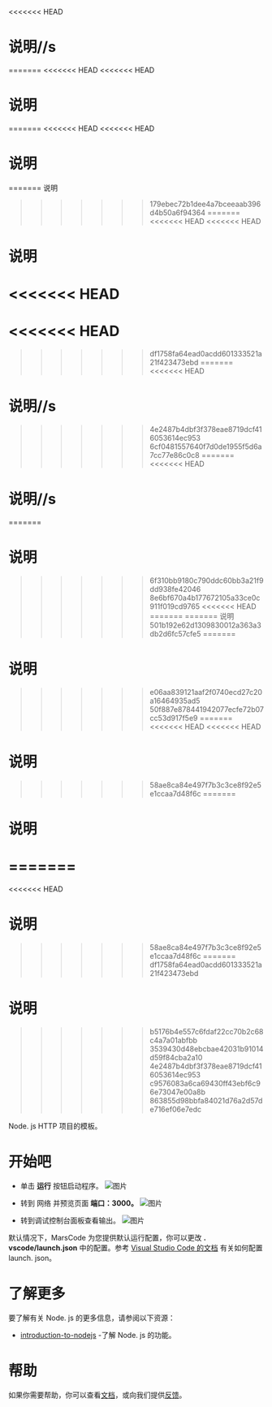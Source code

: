 <<<<<<< HEAD
# 说明//s
=======
<<<<<<< HEAD
<<<<<<< HEAD
# 说明
=======
<<<<<<< HEAD
<<<<<<< HEAD
# 说明
=======
说明
>>>>>>> 179ebec72b1dee4a7bceeaab396d4b50a6f94364
=======
<<<<<<< HEAD
<<<<<<< HEAD
# 说明
<<<<<<< HEAD
=======
<<<<<<< HEAD
=======
>>>>>>> df1758fa64ead0acdd601333521a21f423473ebd
=======
<<<<<<< HEAD
# 说明//s
>>>>>>> 4e2487b4dbf3f378eae8719dcf416053614ec953
>>>>>>> 6cf0481557640f7d0de1955f5d6a7cc77e86c0c8
=======
<<<<<<< HEAD
# 说明//s
=======
# 说明
>>>>>>> 6f310bb9180c790ddc60bb3a21f9dd938fe42046
>>>>>>> 8e6bf670a4b177672105a33ce0c911f019cd9765
<<<<<<< HEAD
=======
=======
说明
>>>>>>> 501b192e62d1309830012a363a3db2d6fc57cfe5
=======
# 说明
>>>>>>> e06aa839121aaf2f0740ecd27c20a16464935ad5
>>>>>>> 50f887e878441942077ecfe72b07cc53d917f5e9
=======
<<<<<<< HEAD
<<<<<<< HEAD
# 说明
>>>>>>> 58ae8ca84e497f7b3c3ce8f92e5e1ccaa7d48f6c
=======
# 说明
=======
=======
<<<<<<< HEAD
# 说明
>>>>>>> 58ae8ca84e497f7b3c3ce8f92e5e1ccaa7d48f6c
=======
>>>>>>> df1758fa64ead0acdd601333521a21f423473ebd
# 说明
>>>>>>> b5176b4e557c6fdaf22cc70b2c68c4a7a01abfbb
>>>>>>> 3539430d48ebcbae42031b91014d59f84cba2a10
>>>>>>> 4e2487b4dbf3f378eae8719dcf416053614ec953
>>>>>>> c9576083a6ca69430ff43ebf6c96e73047e00a8b
>>>>>>> 863855d98bbfa84021d76a2d57de716ef06e7edc

Node. js HTTP 项目的模板。

# 开始吧

- 单击 **运行** 按钮启动程序。
  ![图片](https://lf-cdn.marscode.com.cn/obj/eden-cn/ljhwz_lkpkbvsj/ljhwZthlaukjlkulzlp/project_template/prod/6355a55598a80ce9be5ab1ad5c61cae57e076aef/images/native_nodejs/run.png)

- 转到 网络 并预览页面 **端口：3000。**
  ![图片](https://lf-cdn.marscode.com.cn/obj/eden-cn/ljhwz_lkpkbvsj/ljhwZthlaukjlkulzlp/project_template/prod/6355a55598a80ce9be5ab1ad5c61cae57e076aef/images/native_nodejs/cloud_port.png)

- 转到调试控制台面板查看输出。
  ![图片](https://lf-cdn.marscode.com.cn/obj/eden-cn/ljhwz_lkpkbvsj/ljhwZthlaukjlkulzlp/project_template/prod/6355a55598a80ce9be5ab1ad5c61cae57e076aef/images/native_nodejs/preview.png)

默认情况下，MarsCode 为您提供默认运行配置，你可以更改 **. vscode/launch.json** 中的配置。参考 [Visual Studio Code 的文档](https://code.visualstudio.com/docs/editor/debugging) 有关如何配置 launch. json。

# 了解更多

要了解有关 Node. js 的更多信息，请参阅以下资源：

- [introduction-to-nodejs](https://nodejs.org/en/learn/getting-started/introduction-to-nodejs) -了解 Node. js 的功能。

# 帮助

如果你需要帮助，你可以查看[文档](https://docs.marscode.cn/)，或向我们提供[反馈](https://juejin.cn/pin/club/7359094304150650889?utm_source=doc&utm_medium=marscode)。
